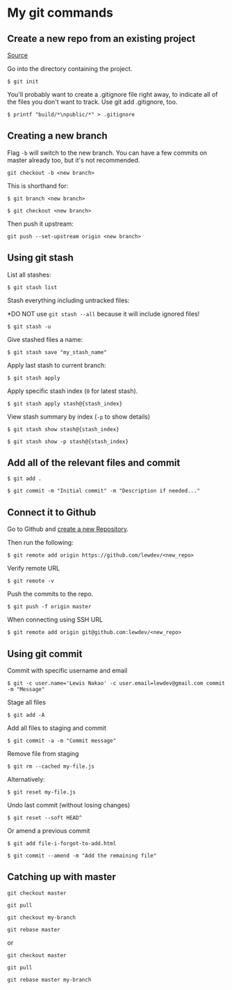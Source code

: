 # My git commands

## Create a new repo from an existing project

[Source](https://kbroman.org/github_tutorial/pages/init.html)

Go into the directory containing the project.
```
$ git init
```
You'll probably want to create a .gitignore file right away, to indicate all of the files you don't want to track. Use git add .gitignore, too.

```
$ printf "build/*\npublic/*" > .gitignore
```

## Creating a new branch
Flag `-b` will switch to the new branch. You can have a few commits on master already too, but it's not recommended.
```
git checkout -b <new branch>
```

This is shorthand for:
```
$ git branch <new branch>

$ git checkout <new branch>
```

Then push it upstream:
```
git push --set-upstream origin <new branch>
```

## Using git stash
List all stashes:
```
$ git stash list
```
Stash everything including untracked files:

*DO NOT use `git stash --all` because it will include ignored files!
```
$ git stash -u
```
Give stashed files a name:
```
$ git stash save "my_stash_name"
```
Apply last stash to current branch:
```
$ git stash apply
```
Apply specific stash index (`0` for latest stash).
```
$ git stash apply stash@{stash_index}
```
View stash summary by index (`-p` to show details)
```
$ git stash show stash@{stash_index}

$ git stash show -p stash@{stash_index}
```

## Add all of the relevant files and commit

```
$ git add .

$ git commit -m "Initial commit" -m "Description if needed..."
```

## Connect it to Github

Go to Github and [create a new Repository](https://github.com/new).

Then run the following:
```
$ git remote add origin https://github.com/lewdev/<new_repo>
```
Verify remote URL
```
$ git remote -v
```
Push the commits to the repo.
```
$ git push -f origin master
```

When connecting using SSH URL
```
$ git remote add origin git@github.com:lewdev/<new_repo>
```
## Using git commit
Commit with specific username and email
```
$ git -c user.name='Lewis Nakao' -c user.email=lewdev@gmail.com commit -m "Message"
```
Stage all files
```
$ git add -A
```
Add all files to staging and commit
```
$ git commit -a -m "Commit message"
```
Remove file from staging
```
$ git rm --cached my-file.js
```
Alternatively:
```
$ git reset my-file.js
```
Undo last commit (without losing changes)
```
$ git reset --soft HEAD^
```
Or amend a previous commit
```
$ git add file-i-forgot-to-add.html

$ git commit --amend -m "Add the remaining file"
```

## Catching up with master
```
git checkout master

git pull

git checkout my-branch

git rebase master
```
or
```
git checkout master

git pull

git rebase master my-branch
```
